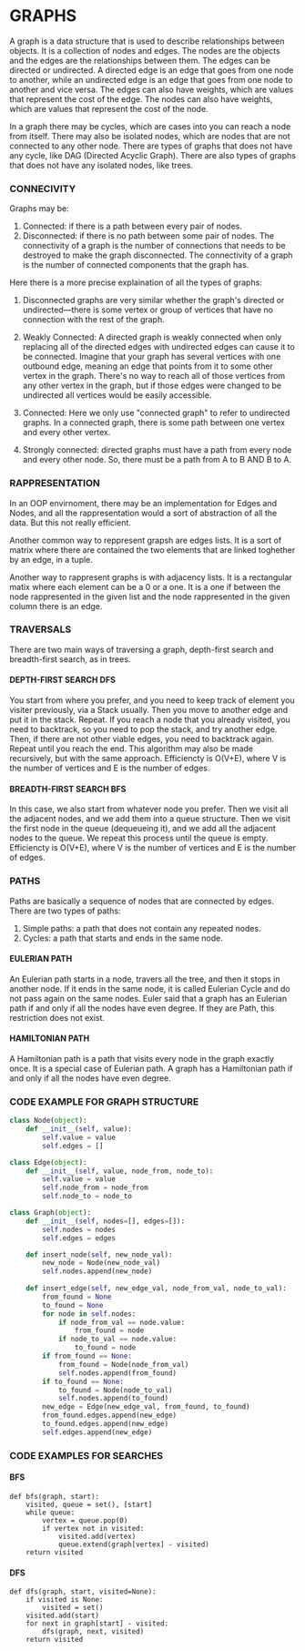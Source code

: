 # GRAPHS

A graph is a data structure that is used to describe relationships between objects. It is a collection of nodes and edges. The nodes are the objects and the edges are the relationships between them. The edges can be directed or undirected. A directed edge is an edge that goes from one node to another, while an undirected edge is an edge that goes from one node to another and vice versa. The edges can also have weights, which are values that represent the cost of the edge. The nodes can also have weights, which are values that represent the cost of the node.

In a graph there may be cycles, which are cases into you can reach a node from itself. There may also be isolated nodes, which are nodes that are not connected to any other node. There are types of graphs that does not have any cycle, like DAG (Directed Acyclic Graph). There are also types of graphs that does not have any isolated nodes, like trees.

### CONNECIVITY

Graphs may be:
1. Connected: if there is a path between every pair of nodes.
2. Disconnected: if there is no path between some pair of nodes.
The connectivity of a graph is the number of connections that needs to be destroyed to make the graph disconnected. The connectivity of a graph is the number of connected components that the graph has.

Here there is a more precise explaination of all the types of graphs:

1. Disconnected graphs are very similar whether the graph's directed or undirected—there is some vertex or group of vertices that have no connection with the rest of the graph.

2. Weakly Connected: A directed graph is weakly connected when only replacing all of the directed edges with undirected edges can cause it to be connected. Imagine that your graph has several vertices with one outbound edge, meaning an edge that points from it to some other vertex in the graph. There's no way to reach all of those vertices from any other vertex in the graph, but if those edges were changed to be undirected all vertices would be easily accessible.

3. Connected: Here we only use "connected graph" to refer to undirected graphs. In a connected graph, there is some path between one vertex and every other vertex.

4. Strongly connected: directed graphs must have a path from every node and every other node. So, there must be a path from A to B AND B to A.

### RAPPRESENTATION

In an OOP envirnoment, there may be an implementation for Edges and Nodes, and all the rappresentation would a sort of abstraction of all the data. But this not really efficient. 

Another common way to reppresent grapsh are edges lists. It is a sort of matrix where there are contained the two elements that are linked toghether by an edge, in a tuple. 

Another way to rappresent graphs is with adjacency lists. It is a rectangular matix where each element can be a 0 or a one. It is a one if between the node rappresented in the given list and the node rappresented in the given column there is an edge.

### TRAVERSALS

There are two main ways of traversing a graph, depth-first search and breadth-first search, as in trees. 

#### DEPTH-FIRST SEARCH DFS

You start from where you prefer, and you need to keep track of element you visiter previously, via a Stack usually. Then you move to another edge and put it in the stack. Repeat. If you reach a node that you already visited, you need to backtrack, so you need to pop the stack, and try another edge. Then, if there are not other viable edges, you need to backtrack again. Repeat until you reach the end. This algorithm may also be made recursively, but with the same approach. Efficiencty is O(V+E), where V is the number of vertices and E is the number of edges.

#### BREADTH-FIRST SEARCH BFS

In this case, we also start from whatever node you prefer. Then we visit all the adjacent nodes, and we add them into a queue structure. Then we visit the first node in the queue (dequeueing it), and we add all the adjacent nodes to the queue. We repeat this process until the queue is empty. Efficiencty is O(V+E), where V is the number of vertices and E is the number of edges.

### PATHS

Paths are basically a sequence of nodes that are connected by edges. There are two types of paths:
1. Simple paths: a path that does not contain any repeated nodes.
2. Cycles: a path that starts and ends in the same node.

#### EULERIAN PATH

An Eulerian path starts in a node, travers all the tree, and then it stops in another node. If it ends in the same node, it is called Eulerian Cycle and do not pass again on the same nodes. Euler said that a graph has an Eulerian path if and only if all the nodes have even degree. If they are Path, this restriction does not exist. 

#### HAMILTONIAN PATH

A Hamiltonian path is a path that visits every node in the graph exactly once. It is a special case of Eulerian path. A graph has a Hamiltonian path if and only if all the nodes have even degree.

### CODE EXAMPLE FOR GRAPH STRUCTURE

```python
class Node(object):
    def __init__(self, value):
        self.value = value
        self.edges = []

class Edge(object):
    def __init__(self, value, node_from, node_to):
        self.value = value
        self.node_from = node_from
        self.node_to = node_to

class Graph(object):
    def __init__(self, nodes=[], edges=[]):
        self.nodes = nodes
        self.edges = edges

    def insert_node(self, new_node_val):
        new_node = Node(new_node_val)
        self.nodes.append(new_node)
        
    def insert_edge(self, new_edge_val, node_from_val, node_to_val):
        from_found = None
        to_found = None
        for node in self.nodes:
            if node_from_val == node.value:
                from_found = node
            if node_to_val == node.value:
                to_found = node
        if from_found == None:
            from_found = Node(node_from_val)
            self.nodes.append(from_found)
        if to_found == None:
            to_found = Node(node_to_val)
            self.nodes.append(to_found)
        new_edge = Edge(new_edge_val, from_found, to_found)
        from_found.edges.append(new_edge)
        to_found.edges.append(new_edge)
        self.edges.append(new_edge)
```

### CODE EXAMPLES FOR SEARCHES

#### BFS

    def bfs(graph, start):
        visited, queue = set(), [start]
        while queue:
            vertex = queue.pop(0)
            if vertex not in visited:
                visited.add(vertex)
                queue.extend(graph[vertex] - visited)
        return visited

#### DFS

    def dfs(graph, start, visited=None):
        if visited is None:
            visited = set()
        visited.add(start)
        for next in graph[start] - visited:
            dfs(graph, next, visited)
        return visited
 